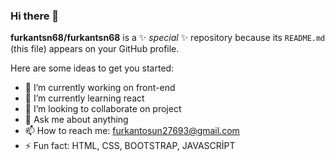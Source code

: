 ### Hi there 👋
**furkantsn68/furkantsn68** is a ✨ _special_ ✨ repository because its `README.md` (this file) appears on your GitHub profile.

Here are some ideas to get you started:

- 🔭 I’m currently working on front-end
- 🌱 I’m currently learning react
- 👯 I’m looking to collaborate on project
- 💬 Ask me about anything
- 📫 How to reach me: furkantosun27693@gmail.com
- ⚡ Fun fact: HTML, CSS, BOOTSTRAP, JAVASCRİPT
